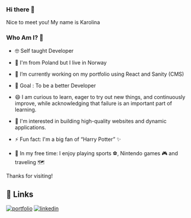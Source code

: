 ### Hi there 👋 

Nice to meet you!
My name is Karolina  


### Who Am I? 🤠

- 🤓 Self taught Developer

- 🧳 I'm from Poland but I live in Norway

- 🔭 I’m currently working on my portfolio using React and Sanity (CMS)

- 🎯 Goal : To be a better Developer

- 😄 I am  curious to learn, eager to try out new things, and continuously improve, while acknowledging that failure is an important part of learning.

- 🧐 I'm interested in building high-quality websites and dynamic applications.

- ⚡ Fun fact: I'm a big fan of “Harry Potter” ✨

- 🤙 In my free time: I enjoy playing sports ⚽, Nintendo games 🎮 and traveling 🗺️


Thanks for visiting!


## 🔗 Links
[![portfolio](https://img.shields.io/badge/my_portfolio-000?style=for-the-badge&logo=ko-fi&logoColor=white)](https://karolinakulinskaportfolio.netlify.app/)
[![linkedin](https://img.shields.io/badge/linkedin-0A66C2?style=for-the-badge&logo=linkedin&logoColor=white)](https://www.linkedin.com/in/karolina-kulinska-870124111/)



<!--
**CarolinaFledgling/CarolinaFledgling** is a ✨ _special_ ✨ repository because its `README.md` (this file) appears on your GitHub profile.

Here are some ideas to get you started:

- 🔭 I’m currently working on ...
- 🌱 I’m currently learning ...
- 👯 I’m looking to collaborate on ...
- 🤔 I’m looking for help with ...
- 💬 Ask me about ...
- 📫 How to reach me: ...
- 😄 Pronouns: ...
- ⚡ Fun fact: Harry Potter Love

-->
